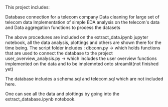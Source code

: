 This project includes:

Database connection for a telecom company
Data cleaning for large set of telecom data
Implementation of simple EDA analysis on the telecom's data and 
Data aggregation functions to process the datasets


The above procedures are included on the extract_data.ipynb jupyter notebook, all the data analysis, plottings and others are shown there for the time being. 
The script folder includes :
  dbconn.py -> which holds functions that are used to connect the database to the project
  user_overview_analysis.py -> which includes the user overview functions implemented on the data and to be implemnted onto streamlit(not finished yet)

  The database includes a schema.sql and telecom.sql which are not included here.

  
One can see all the data and plottings by going into the extract_database.ipynb notebook.